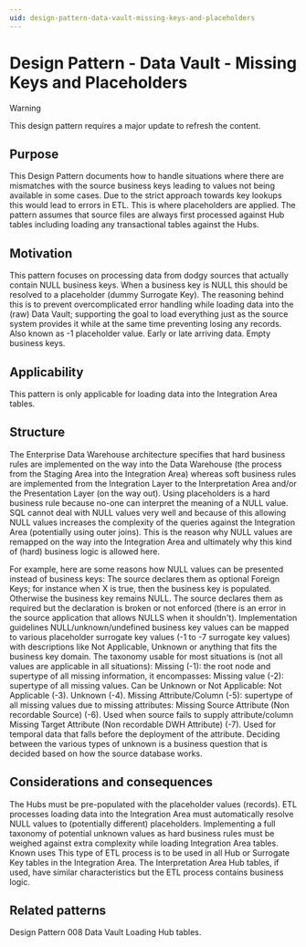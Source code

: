 ```yaml
---
uid: design-pattern-data-vault-missing-keys-and-placeholders
---
```


# Design Pattern - Data Vault - Missing Keys and Placeholders

> [!WARNING]
> This design pattern requires a major update to refresh the content.

## Purpose

This Design Pattern documents how to handle situations where there are mismatches with the source business keys leading to values not being available in some cases. Due to the strict approach towards key lookups this would lead to errors in ETL. This is where placeholders are applied. The pattern assumes that source files are always first processed against Hub tables including loading any transactional tables against the Hubs.

## Motivation

This pattern focuses on processing data from dodgy sources that actually contain NULL business keys.  When a business key is NULL this should be resolved to a placeholder (dummy Surrogate Key).
The reasoning behind this is to prevent overcomplicated error handling while loading data into the (raw) Data Vault; supporting the goal to load everything just as the source system provides it while at the same time preventing losing any records.
Also known as
-1 placeholder value.
Early or late arriving data.
Empty business keys.

## Applicability

This pattern is only applicable for loading data into the Integration Area tables.

## Structure

The Enterprise Data Warehouse architecture specifies that hard business rules are implemented on the way into the Data Warehouse (the process from the Staging Area into the Integration Area) whereas soft business rules are implemented from the Integration Layer to the Interpretation Area and/or the Presentation Layer (on the way out).
Using placeholders is a hard business rule because no-one can interpret the meaning of a NULL value. SQL cannot deal with NULL values very well and because of this allowing NULL values increases the complexity of the queries against the Integration Area (potentially using outer joins). This is the reason why NULL values are remapped on the way into the Integration Area and ultimately why this kind of (hard) business logic is allowed here.

For example, here are some reasons how NULL values can be presented instead of business keys:
The source declares them as optional Foreign Keys; for instance when X is true, then the business key is populated. Otherwise the business key remains NULL.
The source declares them as required but the declaration is broken or not enforced (there is an error in the source application that allows NULLS when it shouldn't).
Implementation guidelines
NULL/unknown/undefined business key values can be mapped to various placeholder surrogate key values (-1 to -7 surrogate key values) with descriptions like Not Applicable, Unknown or anything that fits the business key domain. The taxonomy usable for most situations is (not all values are applicable in all situations):
Missing (-1): the root node and supertype of all missing information, it encompasses:
Missing value (-2): supertype of all missing values. Can be Unknown or Not Applicable:
Not Applicable (-3).
Unknown (-4).
Missing Attribute/Column (-5): supertype of all missing values due to missing attributes:
Missing Source Attribute (Non recordable Source) (-6). Used when source fails to supply attribute/column
Missing Target Attribute (Non recordable DWH Attribute) (-7). Used for temporal data that falls before the deployment of the attribute.
Deciding between the various types of unknown is a business question that is decided based on how the source database works.

## Considerations and consequences
The Hubs must be pre-populated with the placeholder values (records).
ETL processes loading data into the Integration Area must automatically resolve NULL values to (potentially different) placeholders.
Implementing a full taxonomy of potential unknown values as hard business rules must be weighed against extra complexity while loading Integration Area tables.
Known uses
This type of ETL process is to be used in all Hub or Surrogate Key tables in the Integration Area. The Interpretation Area Hub tables, if used, have similar characteristics but the ETL process contains business logic.

## Related patterns
Design Pattern 008  Data Vault  Loading Hub tables.